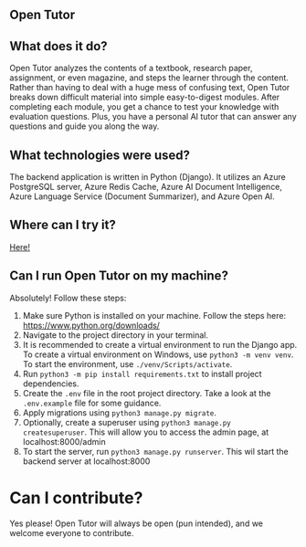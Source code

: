 ## Open Tutor

## What does it do?
Open Tutor analyzes the contents of a textbook, research paper, assignment, or even magazine, and steps the learner through the content. Rather than having to deal with a huge mess of confusing text, Open Tutor breaks down difficult material into simple easy-to-digest modules. After completing each module, you get a chance to test your knowledge with evaluation questions. Plus, you have a personal AI tutor that can answer any questions and guide you along the way. 

## What technologies were used?
The backend application is written in Python (Django). It utilizes an Azure PostgreSQL server, Azure Redis Cache, Azure AI Document Intelligence, Azure Language Service (Document Summarizer), and Azure Open AI. 

## Where can I try it?
[Here!](http://tinyurl.com/open-tutor)

## Can I run Open Tutor on my machine? 
Absolutely! Follow these steps:

1. Make sure Python is installed on your machine. Follow the steps here: https://www.python.org/downloads/
2. Navigate to the project directory in your terminal. 
3. It is recommended to create a virtual environment to run the Django app. To create a virtual environment on Windows, use `python3 -m venv venv`. To start the environment, use `./venv/Scripts/activate`. 
4. Run `python3 -m pip install requirements.txt` to install project dependencies. 
5. Create the `.env` file in the root project directory. Take a look at the `.env.example` file for some guidance.
6. Apply migrations using `python3 manage.py migrate`. 
7. Optionally, create a superuser using `python3 manage.py createsuperuser`. This will allow you to access the admin page, at localhost:8000/admin
6. To start the server, run `python3 manage.py runserver`. This wil start the backend server at localhost:8000

# Can I contribute? 
Yes please! Open Tutor will always be open (pun intended), and we welcome everyone to contribute.